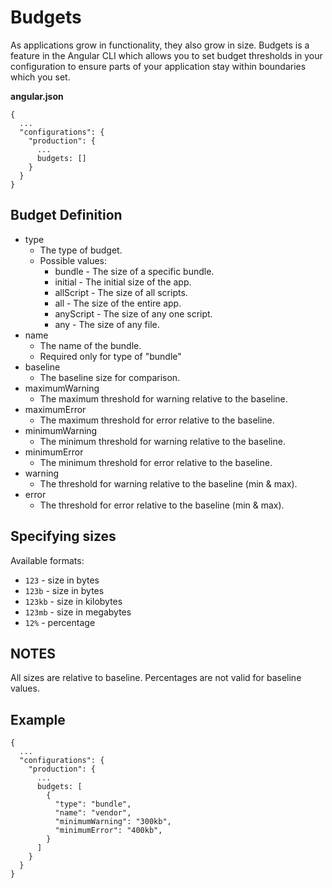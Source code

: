 # Budgets

As applications grow in functionality, they also grow in size. Budgets is a feature in the
Angular CLI which allows you to set budget thresholds in your configuration to ensure parts
of your application stay within boundaries which you set.

**angular.json**
```
{
  ...
  "configurations": {
    "production": {
      ...
      budgets: []
    }
  }
}
```

## Budget Definition

- type
  - The type of budget.
  - Possible values:
    - bundle - The size of a specific bundle.
    - initial - The initial size of the app.
    - allScript - The size of all scripts.
    - all - The size of the entire app.
    - anyScript - The size of any one script.
    - any - The size of any file.
- name
  - The name of the bundle.
  - Required only for type of "bundle"
- baseline
  - The baseline size for comparison.
- maximumWarning
  - The maximum threshold for warning relative to the baseline.
- maximumError
  - The maximum threshold for error relative to the baseline.
- minimumWarning
  - The minimum threshold for warning relative to the baseline.
- minimumError
  - The minimum threshold for error relative to the baseline.
- warning
  - The threshold for warning relative to the baseline (min & max).
- error
  - The threshold for error relative to the baseline (min & max).

## Specifying sizes

Available formats:

- `123` - size in bytes
- `123b` - size in bytes
- `123kb` - size in kilobytes
- `123mb` - size in megabytes
- `12%` - percentage

## NOTES

All sizes are relative to baseline.
Percentages are not valid for baseline values.

## Example

```
{
  ...
  "configurations": {
    "production": {
      ...
      budgets: [
        {
          "type": "bundle",
          "name": "vendor",
          "minimumWarning": "300kb",
          "minimumError": "400kb",
        }
      ]
    }
  }
}
```
